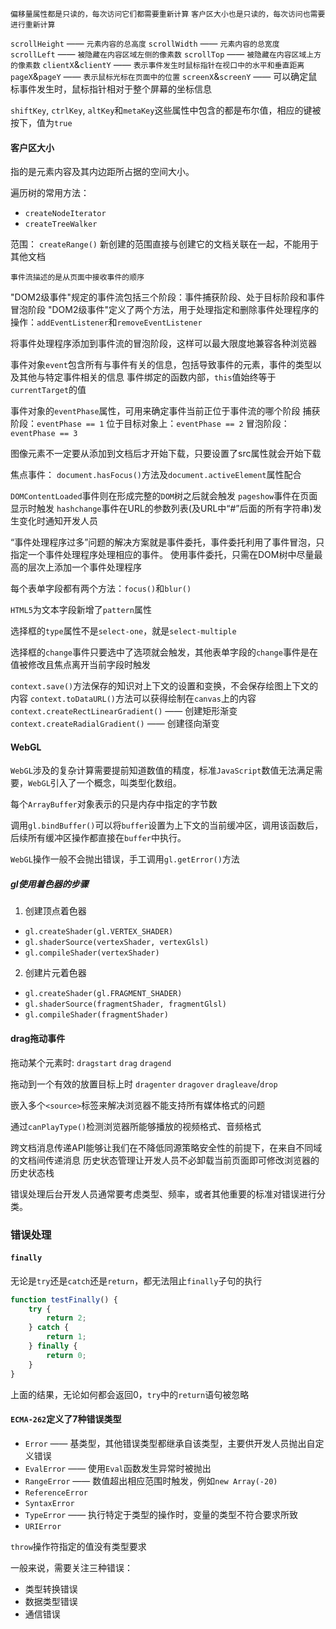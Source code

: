 `偏移量属性都是只读的，每次访问它们都需要重新计算`
`客户区大小也是只读的，每次访问也需要进行重新计算`

`scrollHeight` —— `元素内容的总高度`
`scrollWidth` —— `元素内容的总宽度`
`scrollLeft` —— `被隐藏在内容区域左侧的像素数`
`scrollTop` —— `被隐藏在内容区域上方的像素数`
`clientX`&`clientY` —— `表示事件发生时鼠标指针在视口中的水平和垂直距离`
`pageX`&`pageY` —— `表示鼠标光标在页面中的位置`
`screenX`&`screenY` —— 可以确定鼠标事件发生时，鼠标指针相对于整个屏幕的坐标信息

`shiftKey`, `ctrlKey`, `altKey`和`metaKey`这些属性中包含的都是布尔值，相应的键被按下，值为`true`

#### 客户区大小
指的是元素内容及其内边距所占据的空间大小。

遍历树的常用方法：
+ `createNodeIterator`
+ `createTreeWalker`

范围：
`createRange()`
新创建的范围直接与创建它的文档关联在一起，不能用于其他文档

`事件流描述的是从页面中接收事件的顺序`

"DOM2级事件"规定的事件流包括三个阶段：事件捕获阶段、处于目标阶段和事件冒泡阶段
"DOM2级事件"定义了两个方法，用于处理指定和删除事件处理程序的操作：`addEventListener`和`removeEventListener`

将事件处理程序添加到事件流的冒泡阶段，这样可以最大限度地兼容各种浏览器

事件对象`event`包含所有与事件有关的信息，包括导致事件的元素，事件的类型以及其他与特定事件相关的信息
事件绑定的函数内部，`this`值始终等于`currentTarget`的值

事件对象的`eventPhase`属性，可用来确定事件当前正位于事件流的哪个阶段
捕获阶段：`eventPhase == 1`
位于目标对象上：`eventPhase == 2`
冒泡阶段：`eventPhase == 3`

图像元素不一定要从添加到文档后才开始下载，只要设置了src属性就会开始下载

焦点事件：
`document.hasFocus()`方法及`document.activeElement`属性配合

`DOMContentLoaded`事件则在形成完整的`DOM`树之后就会触发
`pageshow`事件在页面显示时触发
`hashchange`事件在URL的参数列表(及URL中“#”后面的所有字符串)发生变化时通知开发人员

“事件处理程序过多”问题的解决方案就是事件委托，事件委托利用了事件冒泡，只指定一个事件处理程序处理相应的事件。
使用事件委托，只需在DOM树中尽量最高的层次上添加一个事件处理程序

每个表单字段都有两个方法：`focus()`和`blur()`

`HTML5`为文本字段新增了`pattern`属性

选择框的`type`属性不是`select-one`，就是`select-multiple`

选择框的`change`事件只要选中了选项就会触发，其他表单字段的`change`事件是在值被修改且焦点离开当前字段时触发

`context.save()`方法保存的知识对上下文的设置和变换，不会保存绘图上下文的内容
`context.toDataURL()`方法可以获得绘制在`canvas`上的内容
`context.createRectLinearGradient()` —— 创建矩形渐变
`context.createRadialGradient()` —— 创建径向渐变

#### WebGL
`WebGL`涉及的复杂计算需要提前知道数值的精度，标准`JavaScript`数值无法满足需要，`WebGL`引入了一个概念，叫类型化数组。

每个`ArrayBuffer`对象表示的只是内存中指定的字节数

调用`gl.bindBuffer()`可以将`buffer`设置为上下文的当前缓冲区，调用该函数后，后续所有缓冲区操作都直接在`buffer`中执行。

`WebGL`操作一般不会抛出错误，手工调用`gl.getError()`方法

##### gl使用着色器的步骤
1. 创建顶点着色器
+ `gl.createShader(gl.VERTEX_SHADER)`
+ `gl.shaderSource(vertexShader, vertexGlsl)`
+ `gl.compileShader(vertexShader)`
2. 创建片元着色器
+ `gl.createShader(gl.FRAGMENT_SHADER)`
+ `gl.shaderSource(fragmentShader, fragmentGlsl)`
+ `gl.compileShader(fragmentShader)`

#### drag拖动事件
拖动某个元素时:
`dragstart`
`drag`
`dragend`

拖动到一个有效的放置目标上时
`dragenter`
`dragover`
`dragleave`/`drop`


嵌入多个`<source>`标签来解决浏览器不能支持所有媒体格式的问题

通过`canPlayType()`检测浏览器所能够播放的视频格式、音频格式

跨文档消息传递API能够让我们在不降低同源策略安全性的前提下，在来自不同域的文档间传递消息
历史状态管理让开发人员不必卸载当前页面即可修改浏览器的历史状态栈

错误处理后台开发人员通常要考虑类型、频率，或者其他重要的标准对错误进行分类。

### 错误处理
#### `finally`
无论是`try`还是`catch`还是`return`，都无法阻止`finally`子句的执行
```js
function testFinally() {
    try {
        return 2;
    } catch {
        return 1;
    } finally {
        return 0;
    }
}
```
上面的结果，无论如何都会返回0，`try`中的`return`语句被忽略

#### `ECMA-262`定义了7种错误类型
+ `Error` —— 基类型，其他错误类型都继承自该类型，主要供开发人员抛出自定义错误
+ `EvalError` —— 使用`Eval`函数发生异常时被抛出
+ `RangeError` —— 数值超出相应范围时触发，例如`new Array(-20)`
+ `ReferenceError`
+ `SyntaxError`
+ `TypeError` —— 执行特定于类型的操作时，变量的类型不符合要求所致
+ `URIError`

`throw`操作符指定的值没有类型要求

一般来说，需要关注三种错误：
+ 类型转换错误
+ 数据类型错误
+ 通信错误